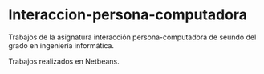 # Interaccion-persona-computadora
Trabajos de la asignatura interacción persona-computadora de seundo del grado en ingeniería informática.

Trabajos realizados en Netbeans.
